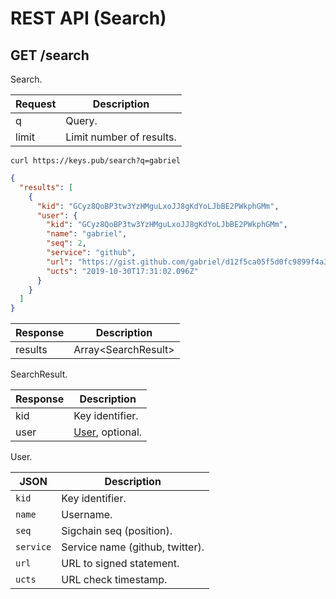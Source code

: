 # REST API (Search)

## GET /search

Search.

| Request | Description              |
| ------- | ------------------------ |
| q       | Query.                   |
| limit   | Limit number of results. |

```shell
curl https://keys.pub/search?q=gabriel
```

```json
{
  "results": [
    {
      "kid": "GCyz8QoBP3tw3YzHMguLxoJJ8gKdYoLJbBE2PWkphGMm",
      "user": {
        "kid": "GCyz8QoBP3tw3YzHMguLxoJJ8gKdYoLJbBE2PWkphGMm",
        "name": "gabriel",
        "seq": 2,
        "service": "github",
        "url": "https://gist.github.com/gabriel/d12f5ca05f5d0fc9899f4a3c2276118e",
        "ucts": "2019-10-30T17:31:02.096Z"
      }
    }
  ]
}
```

| Response | Description               |
| -------- | ------------------------- |
| results  | Array&lt;SearchResult&gt; |

SearchResult.

| Response | Description                   |
| -------- | ----------------------------- |
| kid      | Key identifier.               |
| user     | [User](../user.md), optional. |

User.

| JSON      | Description                     |
| --------- | ------------------------------- |
| `kid`     | Key identifier.                 |
| `name`    | Username.                       |
| `seq`     | Sigchain seq (position).        |
| `service` | Service name (github, twitter). |
| `url`     | URL to signed statement.        |
| `ucts`    | URL check timestamp.            |
